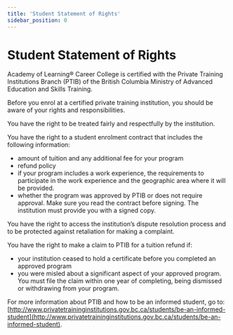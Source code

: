 ```yaml
---
title: 'Student Statement of Rights'
sidebar_position: 0
---
```


# Student Statement of Rights

Academy of Learning® Career College is certified with the Private Training Institutions Branch (PTIB) of the British Columbia Ministry of Advanced Education and Skills Training.

Before you enrol at a certified private training institution, you should be aware of your rights and responsibilities.

You have the right to be treated fairly and respectfully by the institution.

You have the right to a student enrolment contract that includes the following information:

 -  amount of tuition and any additional fee for your program
 - refund policy
 - if your program includes a work experience, the requirements to participate in the work experience and the geographic area where it will be provided.
 - whether the program was approved by PTIB or does not require approval.
Make sure you read the contract before signing. The institution must provide you with a signed copy.

You have the right to access the institution’s dispute resolution process and to be protected against retaliation for making a complaint.

You have the right to make a claim to PTIB for a tuition refund if:

 - your institution ceased to hold a certificate before you completed an approved program
 - you were misled about a significant aspect of your approved program. You must file the claim within one year of completing, being dismissed or withdrawing from your program.

For more information about PTIB and how to be an informed student, go to: [http://www.privatetraininginstitutions.gov.bc.ca/students/be-an-informed-student](http://www.privatetraininginstitutions.gov.bc.ca/students/be-an-informed-student).